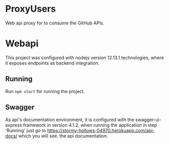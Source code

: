 # ProxyUsers
Web api proxy for to consume the GitHub APIs.

# Webapi

This project was configured with nodejs version 12.13.1 technologies, where it exposes endpoints as backend integration.

## Running

Run `npm start` for running the project. 


## Swagger 

As api's documentation environment, it is configured with the swagger-ui-express framework in version 4.1.2, when running the application in step 'Running' just go to https://stormy-hollows-04970.herokuapp.com/api-docs/ which you will see. the api documentation.
